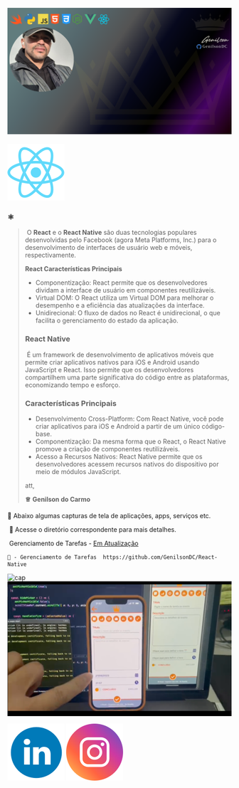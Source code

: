 ![GenilsonDC Banner](Documentation/GitGenilsonDC.png)

#### ![ App Logo](Documentation/react.png)

### ⚛️

> ​ O **React** e o **React Native** são duas tecnologias populares desenvolvidas pelo Facebook (agora Meta Platforms, Inc.) para o desenvolvimento de interfaces de usuário web e móveis, respectivamente.
>
> **React Características Principais**
>
> - Componentização: React permite que os desenvolvedores dividam a interface de usuário em componentes reutilizáveis.
> - Virtual DOM: O React utiliza um Virtual DOM para melhorar o desempenho e a eficiência das atualizações da interface.
> - Unidirecional: O fluxo de dados no React é unidirecional, o que facilita o gerenciamento do estado da aplicação.
>
> ### React Native
>
> ​ É um framework de desenvolvimento de aplicativos móveis que permite criar aplicativos nativos para iOS e Android usando JavaScript e React. Isso permite que os desenvolvedores compartilhem uma parte significativa do código entre as plataformas, economizando tempo e esforço.
>
> ### **Características Principais**
>
> - Desenvolvimento Cross-Platform: Com React Native, você pode criar aplicativos para iOS e Android a partir de um único código-base.
> - Componentização: Da mesma forma que o React, o React Native promove a criação de componentes reutilizáveis.
> - Acesso a Recursos Nativos: React Native permite que os desenvolvedores acessem recursos nativos do dispositivo por meio de módulos JavaScript.
>
> att,
>
> **♕** **Genilson do Carmo**

####

🔵 Abaixo algumas capturas de tela de aplicações, apps, serviços etc.

​ 🔎 Acesse o diretório correspondente para mais detalhes.

​ Gerenciamento de Tarefas - [Em Atualização](https://github.com/GenilsonDC/React-Native)

    📆 - Gerenciamento de Tarefas  https://github.com/GenilsonDC/React-Native

![cap](Documentation/app_Fatec.gif)
![cap](Documentation/img1.png)

[![linkedin](Documentation/linkedin_icon.png)](https://www.linkedin.com/in/genilson-do-carmo-8a42b89a/) [![instagrm](Documentation/instag.png)](https://www.instagram.com/genilson_carmo/)
